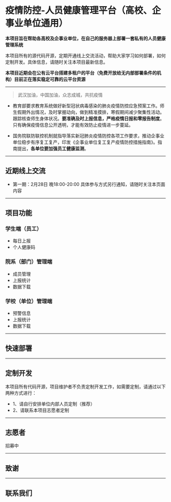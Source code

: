 # 疫情防控-人员健康管理平台（高校、企事业单位通用）

**本项目旨在帮助各高校及企事业单位，在自己的服务器上部署一套私有的人员健康管理系统**

本项目所有的源代码开源，定期开通线上交流活动，帮助大家学习如何部署，如何定制开发。具体信息，请随时关注本项目最新信息。

**本项目近期会在公有云平台搭建多租户的平台（免费开放给无内部部署条件的机构）目前正在落实稳定可靠的云平台资源**
___

> 武汉加油，中国加油，众志成城，共抗疫情

+ 教育部要求教育系统做好新型冠状病毒感染的肺炎疫情防控应急预案工作。师生假期外出情况，及时掌握动向，做到精准摸排，寒假期间减少聚集性活动。跟踪核查师生身体状况。**要准确及时上报信息，严格疫情日报和零报告制度**。只有确保疫情信息公开透明，才能有效防止疫情进一步蔓延。

+ 国务院联防联控机制就指导落实新冠肺炎疫情防控各项工作要求，推动企事业单位稳步有序复工复产，印发《企事业单位复工复产疫情防控措施指南》。指南提出，**各单位要加强员工健康监测**。
___

## 近期线上交流

+ 第一期：2月28日 晚18:00-20:00   具体参与方式另行通知，请随时关注本页面内容
___
## 项目功能

### **学生端（员工）**

* 每日上报
* 个人健康码

### **院系（部门）管理端**
* 成员管理
* 上报统计
* 数据下载

### **学校（单位）管理端**
* 预警信息
* 上报统计
* 数据下载
___
## 快速部署

___
## 定制开发
本项目所有代码开源，项目维护者不负责定制开发工作，如需要定制，请通过以下两种方式进行：
+ 1、请自行安排单位内部人员定制（推荐）
+ 2、请联系本项目志愿者定制
___
## 志愿者
招募中
___
## 致谢
___
## 联系我们
